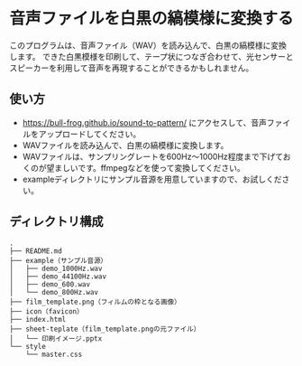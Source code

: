 # 音声ファイルを白黒の縞模様に変換する

このプログラムは、音声ファイル（WAV）を読み込んで、白黒の縞模様に変換します。
できた白黒模様を印刷して、テープ状につなぎ合わせて、光センサーとスピーカーを利用して音声を再現することができるかもしれません。

## 使い方

* https://bull-frog.github.io/sound-to-pattern/ にアクセスして、音声ファイルをアップロードしてください。
* WAVファイルを読み込んで、白黒の縞模様に変換します。
* WAVファイルは、サンプリングレートを600Hz〜1000Hz程度まで下げておくのが望ましいです。ffmpegなどを使って変換してください。
* exampleディレクトリにサンプル音源を用意していますので、お試しください。

## ディレクトリ構成

```
.
├── README.md
├── example（サンプル音源）
│   ├── demo_1000Hz.wav
│   ├── demo_44100Hz.wav
│   ├── demo_600.wav
│   └── demo_800Hz.wav
├── film_template.png（フィルムの枠となる画像）
├── icon（favicon）
├── index.html
├── sheet-teplate（film_template.pngの元ファイル）
│   └── 印刷イメージ.pptx
└── style
    └── master.css
```